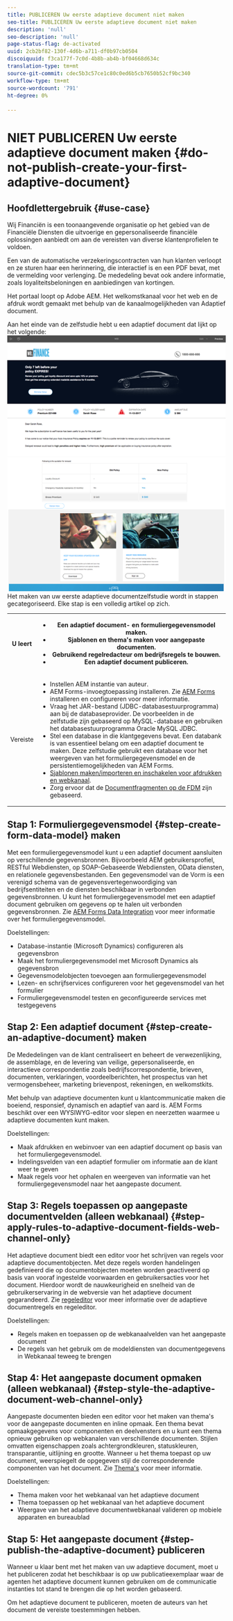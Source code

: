 ```yaml
---
title: PUBLICEREN Uw eerste adaptieve document niet maken
seo-title: PUBLICEREN Uw eerste adaptieve document niet maken
description: 'null'
seo-description: 'null'
page-status-flag: de-activated
uuid: 2cb2bf82-130f-4d6b-a711-df0b97cb0504
discoiquuid: f3ca177f-7c0d-4b8b-ab4b-bf04668d634c
translation-type: tm+mt
source-git-commit: cdec5b3c57ce1c80c0ed6b5cb7650b52cf9bc340
workflow-type: tm+mt
source-wordcount: '791'
ht-degree: 0%

---
```



# NIET PUBLICEREN Uw eerste adaptieve document maken {#do-not-publish-create-your-first-adaptive-document}

## Hoofdlettergebruik {#use-case}

Wij Financiën is een toonaangevende organisatie op het gebied van de Financiële Diensten die uitvoerige en gepersonaliseerde financiële oplossingen aanbiedt om aan de vereisten van diverse klantenprofielen te voldoen.

Een van de automatische verzekeringscontracten van hun klanten verloopt en ze sturen haar een herinnering, die interactief is en een PDF bevat, met de vermelding voor verlenging. De mededeling bevat ook andere informatie, zoals loyaliteitsbeloningen en aanbiedingen van kortingen.

Het portaal loopt op Adobe AEM. Het welkomstkanaal voor het web en de afdruk wordt gemaakt met behulp van de kanaalmogelijkheden van Adaptief document.

Aan het einde van de zelfstudie hebt u een adaptief document dat lijkt op het volgende:
[ ![ad-1](assets/ad-1.png)](https://blogs.adobe.com/contentcorner/files/2017/07/PAF_Mobile.pdf)    [ ![ad-2](assets/ad-2.png)](https://blogs.adobe.com/contentcorner/files/2017/07/PAF_Desktop.pdf)Het maken van uw eerste adaptieve documentzelfstudie wordt in stappen gecategoriseerd. Elke stap is een volledig artikel op zich.

<table> 
 <tbody>
  <tr>
   <th>U leert</th> 
   <th>
    <ul> 
     <li>Een adaptief document- en formuliergegevensmodel maken.</li> 
     <li>Sjablonen en thema's maken voor aangepaste documenten.</li> 
     <li>Gebruikend regelredacteur om bedrijfsregels te bouwen.<br /> </li> 
     <li>Een adaptief document publiceren. <br /> </li> 
    </ul> </th> 
  </tr>
  <tr>
   <td>Vereiste</td> 
   <td>
    <ul> 
     <li>Instellen AEM instantie van auteur. </li> 
     <li>AEM Forms-invoegtoepassing installeren. Zie <a href="/help/forms/using/installing-configuring-aem-forms-osgi.md" target="_blank">AEM Forms</a> installeren en configureren voor meer informatie.</li> 
     <li>Vraag het JAR-bestand (JDBC-databasestuurprogramma) aan bij de databaseprovider. De voorbeelden in de zelfstudie zijn gebaseerd op MySQL-database en gebruiken het databasestuurprogramma Oracle MySQL JDBC. </li> 
     <li>Stel een database in die klantgegevens bevat. Een databank is van essentieel belang om een adaptief document te maken. Deze zelfstudie gebruikt een database voor het weergeven van het formuliergegevensmodel en de persistentiemogelijkheden van AEM Forms. </li> 
     <li><a href="/help/forms/using/web-channel-print-channel.md">Sjablonen maken/importeren en inschakelen voor afdrukken en webkanaal</a>.</li> 
     <li>Zorg ervoor dat de <a href="/help/forms/using/document-fragments.md">Documentfragmenten op de FDM</a> zijn gebaseerd.</li> 
    </ul> </td> 
  </tr>
 </tbody>
</table>

## Stap 1: Formuliergegevensmodel {#step-create-form-data-model} maken

Met een formuliergegevensmodel kunt u een adaptief document aansluiten op verschillende gegevensbronnen. Bijvoorbeeld AEM gebruikersprofiel, RESTful Webdiensten, op SOAP-Gebaseerde Webdiensten, OData diensten, en relationele gegevensbestanden. Een gegevensmodel van de Vorm is een verenigd schema van de gegevensvertegenwoordiging van bedrijfsentiteiten en de diensten beschikbaar in verbonden gegevensbronnen. U kunt het formuliergegevensmodel met een adaptief document gebruiken om gegevens op te halen uit verbonden gegevensbronnen. Zie [AEM Forms Data Integration](/help/forms/using/data-integration.md) voor meer informatie over het formuliergegevensmodel.

Doelstellingen:

* Database-instantie (Microsoft Dynamics) configureren als gegevensbron
* Maak het formuliergegevensmodel met Microsoft Dynamics als gegevensbron
* Gegevensmodelobjecten toevoegen aan formuliergegevensmodel
* Lezen- en schrijfservices configureren voor het gegevensmodel van het formulier
* Formuliergegevensmodel testen en geconfigureerde services met testgegevens

## Stap 2: Een adaptief document {#step-create-an-adaptive-document} maken

De Mededelingen van de klant centraliseert en beheert de verwezenlijking, de assemblage, en de levering van veilige, gepersonaliseerde, en interactieve correspondentie zoals bedrijfscorrespondentie, brieven, documenten, verklaringen, voordeelberichten, het prospectus van het vermogensbeheer, marketing brievenpost, rekeningen, en welkomstkits.

Met behulp van adaptieve documenten kunt u klantcommunicatie maken die boeiend, responsief, dynamisch en adaptief van aard is. AEM Forms beschikt over een WYSIWYG-editor voor slepen en neerzetten waarmee u adaptieve documenten kunt maken.

<!--`For more information about adaptive documents, see [Introduction to authoring adaptive documents](/forms/using/introduction-ad-authoring.md).`-->

Doelstellingen:

* Maak afdrukken en webinvoer van een adaptief document op basis van het formuliergegevensmodel.
* Indelingsvelden van een adaptief formulier om informatie aan de klant weer te geven
* Maak regels voor het ophalen en weergeven van informatie van het formuliergegevensmodel naar het aangepaste document.

<!--![see-the-guide-sm](assets/see-the-guide-sm.png)-->

## Stap 3: Regels toepassen op aangepaste documentvelden (alleen webkanaal) {#step-apply-rules-to-adaptive-document-fields-web-channel-only}

Het adaptieve document biedt een editor voor het schrijven van regels voor adaptieve documentobjecten. Met deze regels worden handelingen gedefinieerd die op documentobjecten moeten worden geactiveerd op basis van vooraf ingestelde voorwaarden en gebruikersacties voor het document. Hierdoor wordt de nauwkeurigheid en snelheid van de gebruikerservaring in de webversie van het adaptieve document gegarandeerd. Zie [regeleditor](/help/forms/using/rule-editor.md) voor meer informatie over de adaptieve documentregels en regeleditor.

Doelstellingen:

* Regels maken en toepassen op de webkanaalvelden van het aangepaste document
* De regels van het gebruik om de modeldiensten van documentgegevens in Webkanaal teweeg te brengen

## Stap 4: Het aangepaste document opmaken (alleen webkanaal) {#step-style-the-adaptive-document-web-channel-only}

Aangepaste documenten bieden een editor voor het maken van thema&#39;s voor de aangepaste documenten en inline opmaak. Een thema bevat opmaakgegevens voor componenten en deelvensters en u kunt een thema opnieuw gebruiken op webkanalen van verschillende documenten. Stijlen omvatten eigenschappen zoals achtergrondkleuren, statuskleuren, transparantie, uitlijning en grootte. Wanneer u het thema toepast op uw document, weerspiegelt de opgegeven stijl de corresponderende componenten van het document. Zie [Thema&#39;s](/help/forms/using/themes.md) voor meer informatie.

Doelstellingen:

* Thema maken voor het webkanaal van het adaptieve document
* Thema toepassen op het webkanaal van het adaptieve document
* Weergave van het adaptieve documentwebkanaal valideren op mobiele apparaten en bureaublad

## Stap 5: Het aangepaste document {#step-publish-the-adaptive-document} publiceren

Wanneer u klaar bent met het maken van uw adaptieve document, moet u het publiceren zodat het beschikbaar is op uw publicatieexemplaar waar de agenten het adaptieve document kunnen gebruiken om de communicatie instanties tot stand te brengen die op het worden gebaseerd.

Om het adaptieve document te publiceren, moeten de auteurs van het document de vereiste toestemmingen hebben.
